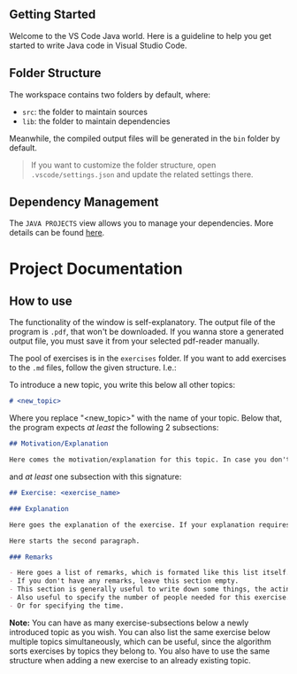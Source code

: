 ## Getting Started

Welcome to the VS Code Java world. Here is a guideline to help you get started to write Java code in Visual Studio Code.

## Folder Structure

The workspace contains two folders by default, where:

- `src`: the folder to maintain sources
- `lib`: the folder to maintain dependencies

Meanwhile, the compiled output files will be generated in the `bin` folder by default.

> If you want to customize the folder structure, open `.vscode/settings.json` and update the related settings there.

## Dependency Management

The `JAVA PROJECTS` view allows you to manage your dependencies. More details can be found [here](https://github.com/microsoft/vscode-java-dependency#manage-dependencies).

# Project Documentation

## How to use

The functionality of the window is self-explanatory. The output file of the program is `.pdf`, that won't be downloaded. If you wanna store a generated output file, you must save it from your selected pdf-reader manually.

The pool of exercises is in the `exercises` folder. If you want to add exercises to the `.md` files, follow the given structure. I.e.:

To introduce a new topic, you write this below all other topics:

```markdown
# <new_topic>
```

Where you replace "<new_topic>" with the name of your topic. Below that, the program expects *at least* the following 2 subsections:

```markdown
## Motivation/Explanation

Here comes the motivation/explanation for this topic. In case you don't want to add neither motivation nor explanation, you can simply leave this subsection empty, but the header must be present.
```

and *at least* one subsection with this signature:

```markdown
## Exercise: <exercise_name>

### Explanation

Here goes the explanation of the exercise. If your explanation requires multiple paragraphs, you can add a second one by having one blank line between the paragraphs, you want to seperate. Just like this:

Here starts the second paragraph.

### Remarks

- Here goes a list of remarks, which is formated like this list itself.
- If you don't have any remarks, leave this section empty.
- This section is generally useful to write down some things, the acting people should keep in mind during the exercise.
- Also useful to specify the number of people needed for this exercise.
- Or for specifying the time.
```

**Note:** You can have as many exercise-subsections below a newly introduced topic as you wish. You can also list the same exercise below multiple topics simultaneously, which can be useful, since the algorithm sorts exercises by topics they belong to. You also have to use the same structure when adding a new exercise to an already existing topic.
